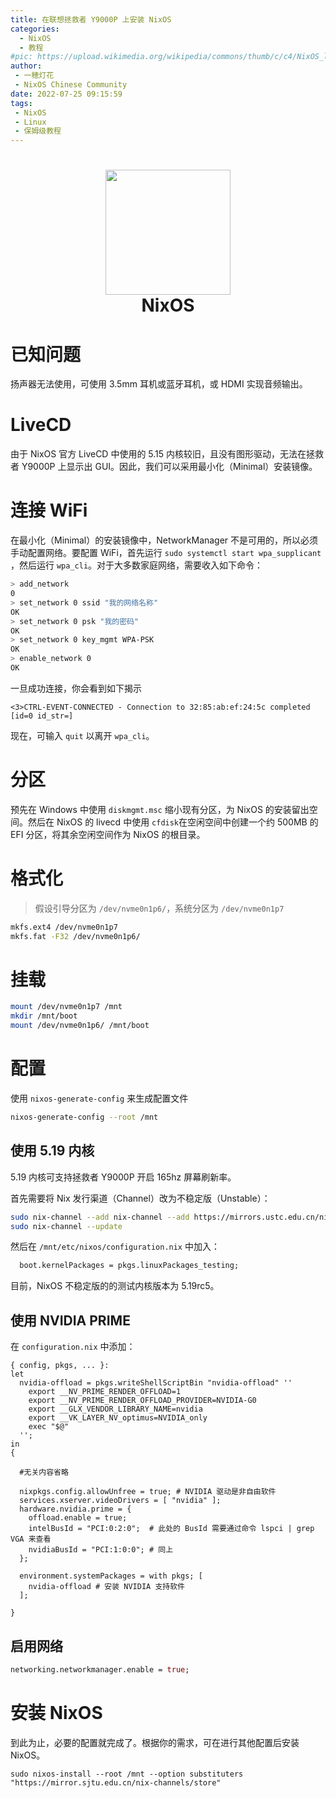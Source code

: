 ```yaml
---
title: 在联想拯救者 Y9000P 上安装 NixOS
categories: 
  - NixOS
  - 教程
#pic: https://upload.wikimedia.org/wikipedia/commons/thumb/c/c4/NixOS_logo.svg/1280px-NixOS_logo.svg.png
author: 
 - 一穂灯花
 - NixOS Chinese Community
date: 2022-07-25 09:15:59
tags: 
 - NixOS
 - Linux
 - 保姆级教程
---
```


<h1 align="center">
  <img src="https://pic.lanta.cyou/img/nix-snowflake.svg" width="200">
  <br>NixOS<br>
</h1>

<div class="info">

# 已知问题

扬声器无法使用，可使用 3.5mm 耳机或蓝牙耳机，或 HDMI 实现音频输出。



# LiveCD 

 由于 NixOS 官方 LiveCD 中使用的 5.15 内核较旧，且没有图形驱动，无法在拯救者 Y9000P 上显示出 GUI。因此，我们可以采用最小化（Minimal）安装镜像。



# 连接 WiFi

在最小化（Minimal）的安装镜像中，NetworkManager 不是可用的，所以必须手动配置网络。要配置 WiFi，首先运行 `sudo systemctl start wpa_supplicant` ，然后运行 `wpa_cli`。对于大多数家庭网络，需要收入如下命令：



```bash
> add_network
0
> set_network 0 ssid "我的网络名称"
OK
> set_network 0 psk "我的密码"
OK
> set_network 0 key_mgmt WPA-PSK
OK
> enable_network 0
OK

```

一旦成功连接，你会看到如下揭示

```
<3>CTRL-EVENT-CONNECTED - Connection to 32:85:ab:ef:24:5c completed [id=0 id_str=]
```

现在，可输入 `quit` 以离开 `wpa_cli`。

# 分区

预先在 Windows 中使用 `diskmgmt.msc` 缩小现有分区，为 NixOS 的安装留出空间。然后在 NixOS 的 livecd 中使用 `cfdisk`在空闲空间中创建一个约 500MB 的 EFI 分区，将其余空闲空间作为 NixOS 的根目录。



# 格式化

> 假设引导分区为 `/dev/nvme0n1p6/`，系统分区为 `/dev/nvme0n1p7`

```bash
mkfs.ext4 /dev/nvme0n1p7
mkfs.fat -F32 /dev/nvme0n1p6/
```



# 挂载

```bash
mount /dev/nvme0n1p7 /mnt
mkdir /mnt/boot
mount /dev/nvme0n1p6/ /mnt/boot
```



# 配置

使用 `nixos-generate-config` 来生成配置文件

```bash
nixos-generate-config --root /mnt
```



## 使用 5.19 内核

5.19 内核可支持拯救者 Y9000P 开启 165hz 屏幕刷新率。

首先需要将 Nix 发行渠道（Channel）改为不稳定版（Unstable）：

```bash
sudo nix-channel --add nix-channel --add https://mirrors.ustc.edu.cn/nix-channels/nixos-unstable nixos
sudo nix-channel --update
```



然后在 `/mnt/etc/nixos/configuration.nix` 中加入：

```nix
  boot.kernelPackages = pkgs.linuxPackages_testing;
```

目前，NixOS 不稳定版的的测试内核版本为 5.19rc5。



## 使用 NVIDIA PRIME

在 `configuration.nix` 中添加：

```
{ config, pkgs, ... }:
let
  nvidia-offload = pkgs.writeShellScriptBin "nvidia-offload" ''
    export __NV_PRIME_RENDER_OFFLOAD=1
    export __NV_PRIME_RENDER_OFFLOAD_PROVIDER=NVIDIA-G0
    export __GLX_VENDOR_LIBRARY_NAME=nvidia
    export __VK_LAYER_NV_optimus=NVIDIA_only
    exec "$@"
  '';
in
{

  #无关内容省略

  nixpkgs.config.allowUnfree = true; # NVIDIA 驱动是非自由软件
  services.xserver.videoDrivers = [ "nvidia" ];
  hardware.nvidia.prime = {
    offload.enable = true;
    intelBusId = "PCI:0:2:0";  # 此处的 BusId 需要通过命令 lspci | grep VGA 来查看
    nvidiaBusId = "PCI:1:0:0"; # 同上
  };
  
  environment.systemPackages = with pkgs; [
    nvidia-offload # 安装 NVIDIA 支持软件
  ];
  
}
```



## 启用网络

```nix
networking.networkmanager.enable = true; 
```





# 安装 NixOS

到此为止，必要的配置就完成了。根据你的需求，可在进行其他配置后安装 NixOS。

```
sudo nixos-install --root /mnt --option substituters "https://mirror.sjtu.edu.cn/nix-channels/store"
```

